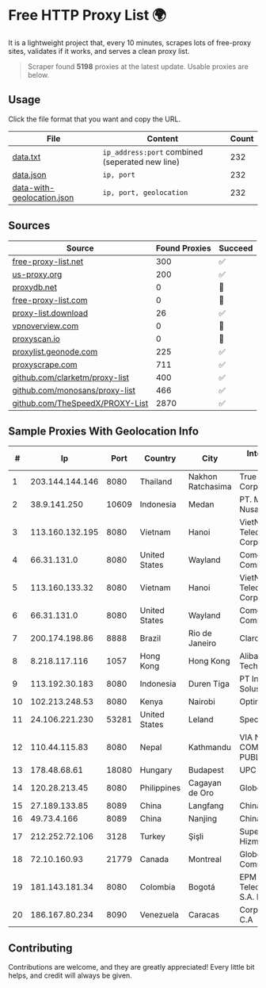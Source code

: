 
# Free HTTP Proxy List 🌍

It is a lightweight project that, every 10 minutes, scrapes lots of free-proxy sites, validates if it works, and serves a clean proxy list.


> Scraper found **5198** proxies at the latest update. Usable proxies are below.

## Usage

Click the file format that you want and copy the URL.


|File|Content|Count|
|----|-------|-----|
|[data.txt](https://raw.githubusercontent.com/themiralay/Proxy-List-World/master/data.txt)|`ip_address:port` combined (seperated new line)|232|
|[data.json](https://raw.githubusercontent.com/themiralay/Proxy-List-World/master/data.json)|`ip, port`|232|
|[data-with-geolocation.json](https://raw.githubusercontent.com/themiralay/Proxy-List-World/master/data-with-geolocation.json)|`ip, port, geolocation`|232|

## Sources

|Source|Found Proxies|Succeed|
|------|-------------|-------|
|[free-proxy-list.net](https://free-proxy-list.net)|300|✅|
|[us-proxy.org](https://www.us-proxy.org)|200|✅|
|[proxydb.net](http://proxydb.net)|0|🚫|
|[free-proxy-list.com](https://free-proxy-list.com/?page=&port=&type%5B%5D=http&type%5B%5D=https&up_time=0&search=Search)|0|🚫|
|[proxy-list.download](https://www.proxy-list.download/HTTP)|26|✅|
|[vpnoverview.com](https://vpnoverview.com/privacy/anonymous-browsing/free-proxy-servers)|0|🚫|
|[proxyscan.io](https://www.proxyscan.io)|0|🚫|
|[proxylist.geonode.com](https://proxylist.geonode.com/api/proxy-list?limit=300&page=1&sort_by=lastChecked&sort_type=desc&protocols=http,https)|225|✅|
|[proxyscrape.com](https://api.proxyscrape.com/v2/?request=displayproxies&protocol=http&timeout=10000&country=all&ssl=all&anonymity=all)|711|✅|
|[github.com/clarketm/proxy-list](https://raw.githubusercontent.com/clarketm/proxy-list/master/proxy-list-raw.txt)|400|✅|
|[github.com/monosans/proxy-list](https://raw.githubusercontent.com/monosans/proxy-list/main/proxies/http.txt)|466|✅|
|[github.com/TheSpeedX/PROXY-List](https://raw.githubusercontent.com/TheSpeedX/PROXY-List/master/http.txt)|2870|✅|


## Sample Proxies With Geolocation Info

|#|Ip|Port|Country|City|Internet Service Provider|
|-|--|----|-------|----|-------------------------|
|1|203.144.144.146|8080|Thailand|Nakhon Ratchasima|True Internet Corporation CO. Ltd.|
|2|38.9.141.250|10609|Indonesia|Medan|PT. Media Antar Nusa|
|3|113.160.132.195|8080|Vietnam|Hanoi|VietNam Post and Telecom Corporation|
|4|66.31.131.0|8080|United States|Wayland|Comcast Cable Communications|
|5|113.160.133.32|8080|Vietnam|Hanoi|VietNam Post and Telecom Corporation|
|6|66.31.131.0|8080|United States|Wayland|Comcast Cable Communications|
|7|200.174.198.86|8888|Brazil|Rio de Janeiro|Claro S.A|
|8|8.218.117.116|1057|Hong Kong|Hong Kong|Alibaba (US) Technology Co., Ltd.|
|9|113.192.30.183|8080|Indonesia|Duren Tiga|PT Indo Telemedia Solusi|
|10|102.213.248.53|8080|Kenya|Nairobi|Optinode Group LLP|
|11|24.106.221.230|53281|United States|Leland|Spectrum|
|12|110.44.115.83|8080|Nepal|Kathmandu|VIA NET COMMUNICATION PUBLIC LIMITED|
|13|178.48.68.61|18080|Hungary|Budapest|UPC|
|14|120.28.213.45|8080|Philippines|Cagayan de Oro|Globe Telecom|
|15|27.189.133.85|8089|China|Langfang|Chinanet|
|16|49.73.4.166|8089|China|Nanjing|China Telecom|
|17|212.252.72.106|3128|Turkey|Şişli|Superonline Iletisim Hizmetleri A.S.|
|18|72.10.160.93|21779|Canada|Montreal|GloboTech Communications|
|19|181.143.181.34|8080|Colombia|Bogotá|EPM Telecomunicaciones S.A. E.S.P.|
|20|186.167.80.234|8090|Venezuela|Caracas|Corporacion Digitel C.A|



## Contributing

Contributions are welcome, and they are greatly appreciated! Every
little bit helps, and credit will always be given.

